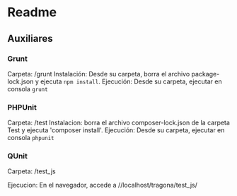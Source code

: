 # Readme

## Auxiliares

### Grunt

Carpeta: /grunt
Instalación: Desde su carpeta, borra el archivo package-lock.json y ejecuta `npm install`.
Ejecución: Desde su carpeta, ejecutar en consola `grunt`

### PHPUnit

Carpeta: /test
Instalacion: borra el archivo composer-lock.json de la carpeta Test y ejecuta 'composer install'.
Ejecución: Desde su carpeta, ejecutar en consola `phpunit`

### QUnit

Carpeta: /test_js

Ejecucion: En el navegador, accede a //localhost/tragona/test_js/ 